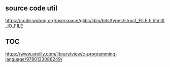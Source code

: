 ## source code util

https://code.woboq.org/userspace/glibc/libio/bits/types/struct_FILE.h.html#_IO_FILE

## TOC

https://www.oreilly.com/library/view/c-programming-language/9780133086249/

